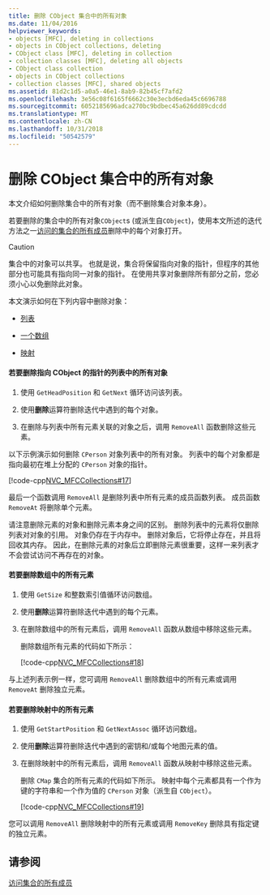 ```yaml
---
title: 删除 CObject 集合中的所有对象
ms.date: 11/04/2016
helpviewer_keywords:
- objects [MFC], deleting in collections
- objects in CObject collections, deleting
- CObject class [MFC], deleting in collection
- collection classes [MFC], deleting all objects
- CObject class collection
- objects in CObject collections
- collection classes [MFC], shared objects
ms.assetid: 81d2c1d5-a0a5-46e1-8ab9-82b45cf7afd2
ms.openlocfilehash: 3e56c08f6165f6662c30e3ecbd6eda45c6696788
ms.sourcegitcommit: 6052185696adca270bc9bdbec45a626dd89cdcdd
ms.translationtype: MT
ms.contentlocale: zh-CN
ms.lasthandoff: 10/31/2018
ms.locfileid: "50542579"
---
```

# <a name="deleting-all-objects-in-a-cobject-collection"></a>删除 CObject 集合中的所有对象

本文介绍如何删除集合中的所有对象（而不删除集合对象本身）。

若要删除的集合中的所有对象`CObject`s (或派生自`CObject`)，使用本文所述的迭代方法之一[访问的集合的所有成员](../mfc/accessing-all-members-of-a-collection.md)删除中的每个对象打开。

> [!CAUTION]
>  集合中的对象可以共享。 也就是说，集合将保留指向对象的指针，但程序的其他部分也可能具有指向同一对象的指针。 在使用共享对象删除所有部分之前，您必须小心以免删除此对象。

本文演示如何在下列内容中删除对象：

- [列表](#_core_to_delete_all_objects_in_a_list_of_pointers_to_cobject)

- [一个数组](#_core_to_delete_all_elements_in_an_array)

- [映射](#_core_to_delete_all_elements_in_a_map)

#### <a name="_core_to_delete_all_objects_in_a_list_of_pointers_to_cobject"></a>  若要删除指向 CObject 的指针的列表中的所有对象

1. 使用 `GetHeadPosition` 和 `GetNext` 循环访问该列表。

1. 使用**删除**运算符删除迭代中遇到的每个对象。

1. 在删除与列表中所有元素关联的对象之后，调用 `RemoveAll` 函数删除这些元素。

以下示例演示如何删除 `CPerson` 对象列表中的所有对象。 列表中的每个对象都是指向最初在堆上分配的 `CPerson` 对象的指针。

[!code-cpp[NVC_MFCCollections#17](../mfc/codesnippet/cpp/deleting-all-objects-in-a-cobject-collection_1.cpp)]

最后一个函数调用 `RemoveAll` 是删除列表中所有元素的成员函数列表。 成员函数 `RemoveAt` 将删除单个元素。

请注意删除元素的对象和删除元素本身之间的区别。 删除列表中的元素将仅删除列表对对象的引用。 对象仍存在于内存中。 删除对象后，它将停止存在，并且将回收其内存。 因此，在删除元素的对象后立即删除元素很重要，这样一来列表才不会尝试访问不再存在的对象。

#### <a name="_core_to_delete_all_elements_in_an_array"></a>  若要删除数组中的所有元素

1. 使用 `GetSize` 和整数索引值循环访问数组。

1. 使用**删除**运算符删除迭代中遇到的每个元素。

1. 在删除数组中的所有元素后，调用 `RemoveAll` 函数从数组中移除这些元素。

   删除数组所有元素的代码如下所示：

   [!code-cpp[NVC_MFCCollections#18](../mfc/codesnippet/cpp/deleting-all-objects-in-a-cobject-collection_2.cpp)]

与上述列表示例一样，您可调用 `RemoveAll` 删除数组中的所有元素或调用 `RemoveAt` 删除独立元素。

#### <a name="_core_to_delete_all_elements_in_a_map"></a> 若要删除映射中的所有元素

1. 使用 `GetStartPosition` 和 `GetNextAssoc` 循环访问数组。

1. 使用**删除**运算符删除迭代中遇到的密钥和/或每个地图元素的值。

1. 在删除映射中的所有元素后，调用 `RemoveAll` 函数从映射中移除这些元素。

   删除 `CMap` 集合的所有元素的代码如下所示。 映射中每个元素都具有一个作为键的字符串和一个作为值的 `CPerson` 对象（派生自 `CObject`）。

   [!code-cpp[NVC_MFCCollections#19](../mfc/codesnippet/cpp/deleting-all-objects-in-a-cobject-collection_3.cpp)]

您可以调用 `RemoveAll` 删除映射中的所有元素或调用 `RemoveKey` 删除具有指定键的独立元素。

## <a name="see-also"></a>请参阅

[访问集合的所有成员](../mfc/accessing-all-members-of-a-collection.md)


